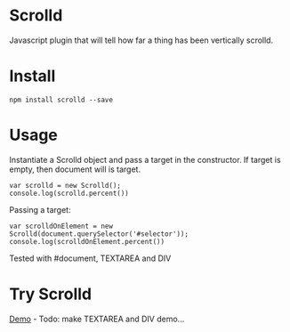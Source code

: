 # Scrolld
Javascript plugin that will tell how far a thing has been vertically scrolld.

# Install

    npm install scrolld --save

# Usage
Instantiate a Scrolld object and pass a target in the constructor. If  target is empty, then document will is target. 

    var scrolld = new Scrolld();
    console.log(scrolld.percent())

Passing a target:

    var scrolldOnElement = new Scrolld(document.querySelector('#selector'));
    console.log(scrolldOnElement.percent())

Tested with #document, TEXTAREA and DIV    

# Try Scrolld
<a href="https://hallojoe.github.io/scrolld/demo/">Demo</a> - Todo: make TEXTAREA and DIV demo...

